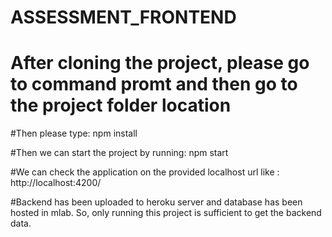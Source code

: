 # ASSESSMENT_FRONTEND


# After cloning the project,  please go to command promt and then go to the project folder location

#Then please type: npm install 

#Then we can start the project by running: npm start

#We can check the application on the provided localhost url like : http://localhost:4200/


#Backend has been uploaded to heroku server and database has been hosted in mlab. So, only running this project is sufficient to get the backend data. 
